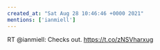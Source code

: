 ```yaml
---
created_at: "Sat Aug 28 10:46:46 +0000 2021"
mentions: ['ianmiell']
---
```


RT @ianmiell: Checks out. https://t.co/zNSVharxug